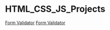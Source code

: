# HTML_CSS_JS_Projects
[Form Validator](https://github.com/if164ever1/HTML_CSS_JS_Projects/tree/master/formValidator)
[Form Validator](https://github.com/if164ever1/HTML_CSS_JS_Projects/tree/master/cinemaHallSeetingBook)
